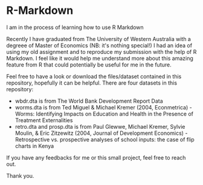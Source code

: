 # R-Markdown
I am in the process of learning how to use R Markdown

Recently I have graduated from The University of Western Australia with a degreee of Master of Economics (NB: it's nothing special!)
I had an idea of using my old assignment and to reproduce my submission with the help of R Markdown.
I feel like it would help me understand more about this amazing feature from R that could potentially be useful for me in the future.

Feel free to have a look or download the files/dataset contained in this repository, hopefully it can be helpful.
There are four datasets in this repository:
- wbdr.dta is from The World Bank Development Report Data
- worms.dta is from Ted Miguel & Michael Kremer (2004, Econmetrica) - Worms: Identifying Impacts on Education and Health in the Presence of Treatment Externalities
- retro.dta and prosp.dta is from Paul Glewwe, Michael Kremer, Sylvie Moulin, & Eric Zitzewitz (2004, Journal of Development Economics) - Retrospective vs. prospective analyses of school inputs: the case of flip charts in Kenya

If you have any feedbacks for me or this small project, feel free to reach out.

Thank you.
